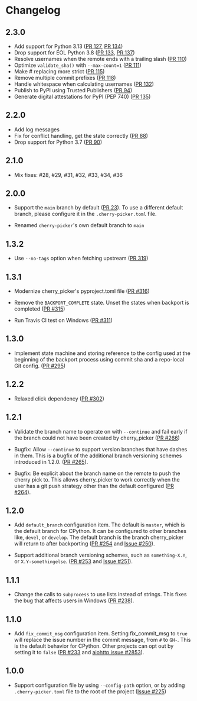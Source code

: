 # Changelog

## 2.3.0

- Add support for Python 3.13
  ([PR 127](https://github.com/python/cherry-picker/pull/127),
  [PR 134](https://github.com/python/cherry-picker/pull/134))
- Drop support for EOL Python 3.8
  ([PR 133](https://github.com/python/cherry-picker/pull/133),
  [PR 137](https://github.com/python/cherry-picker/pull/137))
- Resolve usernames when the remote ends with a trailing slash ([PR 110](https://github.com/python/cherry-picker/pull/110))
- Optimize `validate_sha()` with `--max-count=1` ([PR 111](https://github.com/python/cherry-picker/pull/111))
- Make # replacing more strict ([PR 115](https://github.com/python/cherry-picker/pull/115))
- Remove multiple commit prefixes ([PR 118](https://github.com/python/cherry-picker/pull/118))
- Handle whitespace when calculating usernames ([PR 132](https://github.com/python/cherry-picker/pull/132))
- Publish to PyPI using Trusted Publishers ([PR 94](https://github.com/python/cherry-picker/pull/94))
- Generate digital attestations for PyPI (PEP 740) ([PR 135](https://github.com/python/cherry-picker/pull/135))

## 2.2.0

- Add log messages
- Fix for conflict handling, get the state correctly ([PR 88](https://github.com/python/cherry-picker/pull/88))
- Drop support for Python 3.7 ([PR 90](https://github.com/python/cherry-picker/pull/90))

## 2.1.0

- Mix fixes: #28, #29, #31, #32, #33, #34, #36

## 2.0.0

- Support the `main` branch by default ([PR 23](https://github.com/python/cherry-picker/pull/23)).
  To use a different default branch, please configure it in the
  `.cherry-picker.toml` file.

 - Renamed `cherry-picker`'s own default branch to `main`

## 1.3.2

- Use `--no-tags` option when fetching upstream ([PR 319](https://github.com/python/core-workflow/pull/319))

## 1.3.1

- Modernize cherry_picker's pyproject.toml file ([PR #316](https://github.com/python/core-workflow/pull/316))

- Remove the `BACKPORT_COMPLETE` state. Unset the states when backport is completed
  ([PR #315](https://github.com/python/core-workflow/pull/315))

- Run Travis CI test on Windows ([PR #311](https://github.com/python/core-workflow/pull/311))

## 1.3.0

- Implement state machine and storing reference to the config
  used at the beginning of the backport process using commit sha
  and a repo-local Git config.
  ([PR #295](https://github.com/python/core-workflow/pull/295))

## 1.2.2

- Relaxed click dependency ([PR #302](https://github.com/python/core-workflow/pull/302))

## 1.2.1

- Validate the branch name to operate on with `--continue` and fail early if the branch could not
  have been created by cherry_picker ([PR #266](https://github.com/python/core-workflow/pull/266))

- Bugfix: Allow `--continue` to support version branches that have dashes in them.  This is
  a bugfix of the additional branch versioning schemes introduced in 1.2.0.
  ([PR #265](https://github.com/python/core-workflow/pull/265)).

- Bugfix: Be explicit about the branch name on the remote to push the cherry pick to.  This allows
  cherry_picker to work correctly when the user has a git push strategy other than the default
  configured ([PR #264](https://github.com/python/core-workflow/pull/264)).

## 1.2.0

- Add `default_branch` configuration item. The default is `master`, which
  is the default branch for CPython. It can be configured to other branches like,
  `devel`, or `develop`.  The default branch is the branch cherry_picker
  will return to after backporting ([PR #254](https://github.com/python/core-workflow/pull/254)
  and [Issue #250](https://github.com/python/core-workflow/issues/250)).

- Support additional branch versioning schemes, such as `something-X.Y`,
  or `X.Y-somethingelse`. ([PR #253](https://github.com/python/core-workflow/pull/253)
  and [Issue #251](https://github.com/python/core-workflow/issues/251)).

## 1.1.1

- Change the calls to `subprocess` to use lists instead of strings. This fixes
  the bug that affects users in Windows
  ([PR #238](https://github.com/python/core-workflow/pull/238)).

## 1.1.0

- Add `fix_commit_msg` configuration item. Setting fix_commit_msg to `true`
  will replace the issue number in the commit message, from `#` to `GH-`.
  This is the default behavior for CPython. Other projects can opt out by
  setting it to `false` ([PR #233](https://github.com/python/core-workflow/pull/233)
  and [aiohttp issue #2853](https://github.com/aio-libs/aiohttp/issues/2853)).

## 1.0.0

- Support configuration file by using `--config-path` option, or by adding
  `.cherry-picker.toml` file to the root of the project
  ([Issue #225](https://github.com/python/core-workflow/issues/225))
